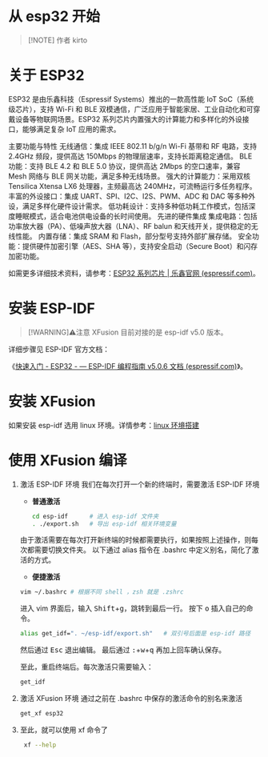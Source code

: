 # 从 esp32 开始

> [!NOTE] 作者
> kirto

# 关于 ESP32

ESP32 是由乐鑫科技（Espressif Systems）推出的一款高性能 IoT SoC（系统级芯片），支持 Wi-Fi 和 BLE 双模通信，广泛应用于智能家居、工业自动化和可穿戴设备等物联网场景。ESP32 系列芯片内置强大的计算能力和多样化的外设接口，能够满足复杂 IoT 应用的需求。

主要功能与特性
无线通信：集成 IEEE 802.11 b/g/n Wi-Fi 基带和 RF 电路，支持 2.4GHz 频段，提供高达 150Mbps 的物理层速率，支持长距离稳定通信。
BLE 功能：支持 BLE 4.2 和 BLE 5.0 协议，提供高达 2Mbps 的空口速率，兼容 Mesh 网络与 BLE 网关功能，满足多种无线场景。
强大的计算能力：采用双核 Tensilica Xtensa LX6 处理器，主频最高达 240MHz，可流畅运行多任务程序。
丰富的外设接口：集成 UART、SPI、I2C、I2S、PWM、ADC 和 DAC 等多种外设，满足多样化硬件设计需求。
低功耗设计：支持多种低功耗工作模式，包括深度睡眠模式，适合电池供电设备的长时间使用。
先进的硬件集成
集成电路：包括功率放大器（PA）、低噪声放大器（LNA）、RF balun 和天线开关，提供稳定的无线性能。
内置存储：集成 SRAM 和 Flash，部分型号支持外部扩展存储。
安全功能：提供硬件加密引擎（AES、SHA 等），支持安全启动（Secure Boot）和闪存加密功能。

如需更多详细技术资料，请参考：[ESP32 系列芯片 | 乐鑫官网 (espressif.com)](https://www.espressif.com/)。

# 安装 ESP-IDF

> [!WARNING]⚠️注意
> XFusion 目前对接的是 esp-idf v5.0 版本。

详细步骤见 ESP-IDF 官方文档：

《[快速入门 - ESP32 - — ESP-IDF 编程指南 v5.0.6 文档 (espressif.com)](https://docs.espressif.com/projects/esp-idf/zh_CN/v5.0.6/esp32/get-started/index.html)》。

# 安装 XFusion

如果安装 esp-idf 选用 linux 环境。详情参考：[linux 环境搭建](preparation_with_linux.md)

# 使用 XFusion 编译

1.  激活 ESP-IDF 环境
    我们在每次打开一个新的终端时，需要激活 ESP-IDF 环境
    - **普通激活**
        ```bash
        cd esp-idf      # 进入 esp-idf 文件夹
        . ./export.sh   # 导出 esp-idf 相关环境变量
        ```
    由于激活需要在每次打开新终端的时候都需要执行，如果按照上述操作，则每次都需要切换文件夹。
    以下通过 alias 指令在 .bashrc 中定义别名，简化了激活的方式。
    - **便捷激活**
    ```bash
    vim ~/.bashrc # 根据不同 shell ，zsh 就是 .zshrc
    ```
    进入 vim 界面后，输入 <kbd>Shift</kbd>+<kbd>g</kbd>，跳转到最后一行。
    按下 <kbd>o</kbd> 插入自己的命令。
    ```bash
    alias get_idf=". ~/esp-idf/export.sh"   # 双引号后面是 esp-idf 路径
    ```
    然后通过 <kbd>Esc</kbd> 退出编辑。
    最后通过 <kbd>:</kbd>+<kbd>w</kbd>+<kbd>q</kbd> 再加上回车确认保存。

    至此，重启终端后。每次激活只需要输入：
    ```bash
    get_idf
    ```

2. 激活 XFusion 环境
    通过之前在 .bashrc 中保存的激活命令的别名来激活
    ```bash
    get_xf esp32
    ```


3. 至此，就可以使用 xf 命令了
   ```bash
    xf --help
   ```

‍
